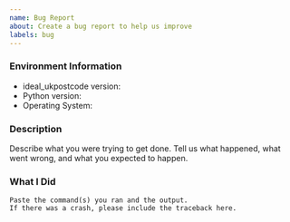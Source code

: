 ```yaml
---
name: Bug Report
about: Create a bug report to help us improve
labels: bug
---
```


<!-- Please search existing issues to avoid creating duplicates. -->

### Environment Information

-   ideal_ukpostcode version:
-   Python version:
-   Operating System:

### Description

Describe what you were trying to get done.
Tell us what happened, what went wrong, and what you expected to happen.

### What I Did

```
Paste the command(s) you ran and the output.
If there was a crash, please include the traceback here.
```

